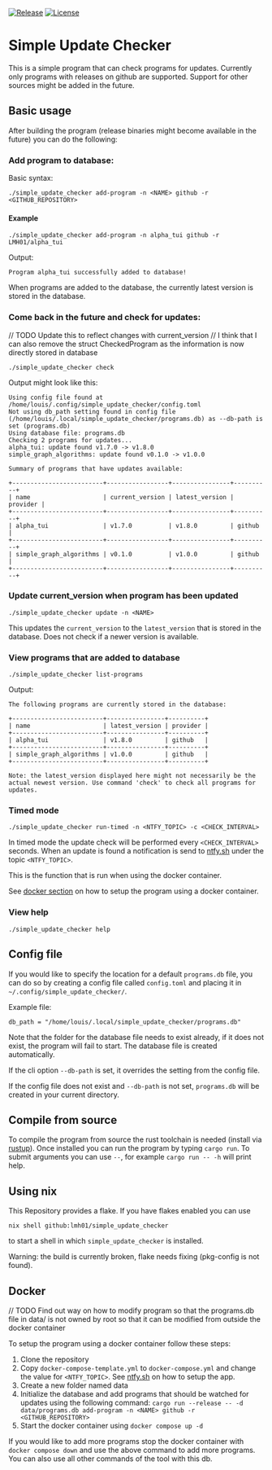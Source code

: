 [![Release](https://img.shields.io/github/v/release/lmh01/simple_update_checker)](https://github.com/lmh01/alpha_tui/releases)
[![License](https://img.shields.io/github/license/lmh01/simple_update_checker)](LICENSE)


# Simple Update Checker

This is a simple program that can check programs for updates. Currently only programs with releases on github are supported. Support for other sources might be added in the future.

## Basic usage

After building the program (release binaries might become available in the future) you can do the following:

### Add program to database:

Basic syntax:

```
./simple_update_checker add-program -n <NAME> github -r <GITHUB_REPOSITORY> 
```

#### Example
```
./simple_update_checker add-program -n alpha_tui github -r LMH01/alpha_tui 
```

Output:
```
Program alpha_tui successfully added to database!
```

When programs are added to the database, the currently latest version is stored in the database.

### Come back in the future and check for updates:

// TODO Update this to reflect changes with current_version
// I think that I can also remove the struct CheckedProgram as the information is now directly stored in database

```
./simple_update_checker check
```

Output might look like this:

```
Using config file found at /home/louis/.config/simple_update_checker/config.toml
Not using db_path setting found in config file (/home/louis/.local/simple_update_checker/programs.db) as --db-path is set (programs.db)
Using database file: programs.db
Checking 2 programs for updates...
alpha_tui: update found v1.7.0 -> v1.8.0
simple_graph_algorithms: update found v0.1.0 -> v1.0.0

Summary of programs that have updates available:

+-------------------------+-----------------+----------------+----------+
| name                    | current_version | latest_version | provider |
+-------------------------+-----------------+----------------+----------+
| alpha_tui               | v1.7.0          | v1.8.0         | github   |
+-------------------------+-----------------+----------------+----------+
| simple_graph_algorithms | v0.1.0          | v1.0.0         | github   |
+-------------------------+-----------------+----------------+----------+
```

### Update current_version when program has been updated

```
./simple_update_checker update -n <NAME>
```

This updates the `current_version` to the `latest_version` that is stored in the database. Does not check if a newer version is available.

### View programs that are added to database

```
./simple_update_checker list-programs
```

Output:
```
The following programs are currently stored in the database:

+-------------------------+----------------+----------+
| name                    | latest_version | provider |
+-------------------------+----------------+----------+
| alpha_tui               | v1.8.0         | github   |
+-------------------------+----------------+----------+
| simple_graph_algorithms | v1.0.0         | github   |
+-------------------------+----------------+----------+

Note: the latest_version displayed here might not necessarily be the actual newest version. Use command 'check' to check all programs for updates.
```

### Timed mode

```
./simple_update_checker run-timed -n <NTFY_TOPIC> -c <CHECK_INTERVAL>
```

In timed mode the update check will be performed every `<CHECK_INTERVAL>` seconds. When an update is found a notification is send to [ntfy.sh](http://ntfy.sh) under the topic `<NTFY_TOPIC>`.

This is the function that is run when using the docker container.

See [docker section](#docker) on how to setup the program using a docker container.

### View help

```
./simple_update_checker help
```

## Config file

If you would like to specify the location for a default `programs.db` file, you can do so by creating a config file called `config.toml` and placing it in `~/.config/simple_update_checker/`.

Example file:

```
db_path = "/home/louis/.local/simple_update_checker/programs.db"
```

Note that the folder for the database file needs to exist already, if it does not exist, the program will fail to start. The database file is created automatically.

If the cli option `--db-path` is set, it overrides the setting from the config file.

If the config file does not exist and `--db-path` is not set, `programs.db` will be created in your current directory.

## Compile from source

To compile the program from source the rust toolchain is needed (install via [rustup](https://rustup.rs/)). Once installed you can run the program by typing `cargo run`. To submit arguments you can use `--`, for example `cargo run -- -h` will print help.

## Using nix

This Repository provides a flake. If you have flakes enabled you can use

```
nix shell github:lmh01/simple_update_checker
```

to start a shell in which `simple_update_checker` is installed.

Warning: the build is currently broken, flake needs fixing (pkg-config is not found).

## Docker

// TODO Find out way on how to modify program so that the programs.db file in data/ is not owned by root so that it can be modified from outside the docker container

To setup the program using a docker container follow these steps:

1. Clone the repository
2. Copy `docker-compose-template.yml` to `docker-compose.yml` and change the value for `<NTFY_TOPIC>`. See [ntfy.sh](https://ntfy.sh) on how to setup the app.
3. Create a new folder named data
4. Initialize the database and add programs that should be watched for updates using the following command: `cargo run --release -- -d data/programs.db add-program -n <NAME> github -r <GITHUB_REPOSITORY>`
5. Start the docker container using `docker compose up -d`

If you would like to add more programs stop the docker container with `docker compose down` and use the above command to add more programs. You can also use all other commands of the tool with this db.